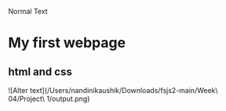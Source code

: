 Normal Text

# My first webpage
## html and css
![Alter text](/Users/nandinikaushik/Downloads/fsjs2-main/Week\ 04/Project\ 1/output.png)

